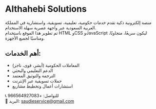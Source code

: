 # Althahebi Solutions

منصة إلكترونية ذكية تقدم خدمات حكومية، تعليمية، تسويقية، واستشارية في المملكة العربية السعودية عبر واجهة عصرية سهلة الاستخدام.  
تم تطوير هذا الموقع باستخدام HTML وCSS وJavaScript ليكون سريعًا، متجاوبًا، ومناسبًا لجميع الأجهزة.

## أهم الخدمات:
- المعاملات الحكومية (أبشر، قوى، ناجز)
- الدعم التعليمي والبحثي
- الترجمة والتوثيق المعتمد
- حملات تسويقية عبر الإنترنت
- استشارات أعمال وتخطيط مشاريع

📞 للتواصل: +966564927083  
📧 البريد: saudieservice@gmail.com